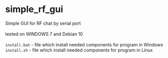 # simple_rf_gui
Simple GUI for RF chat by serial port
<br/><br/>
tested on
WINDOWS 7 and Debian 10<br/><br/>
`install.bat` - file which install needed components for program in Windows
<br/>
`install.sh` - file which install needed components for program in Linux
